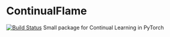 # ContinualFlame
[![Build Status](https://travis-ci.com/andrew-r96/ContinualFlame.svg?branch=main)](https://travis-ci.com/andrew-r96/ContinualFlame)
Small package for Continual Learning in PyTorch
